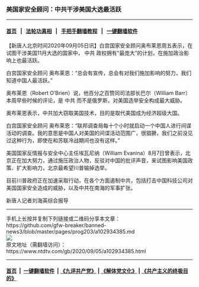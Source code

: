 ### 美国家安全顾问：中共干涉美国大选最活跃
------------------------

#### [首页](https://github.com/gfw-breaker/banned-news3/blob/master/README.md) &nbsp;&nbsp;|&nbsp;&nbsp; [法轮功真相](https://github.com/begood0513/basic/blob/master/README.md)  &nbsp;&nbsp;|&nbsp;&nbsp; [手把手翻墙教程](https://github.com/gfw-breaker/guides/wiki)  &nbsp;&nbsp;|&nbsp;&nbsp; [一键翻墙软件](https://github.com/gfw-breaker/nogfw/blob/master/README.md)  



<div><div class="post_content" itemprop="articleBody">
 <p>
  【新唐人北京时间2020年09月05日讯】白宫国家安全顾问奥布莱恩周五表示，在试图干涉美国11月大选的国家中，
  <ok href="https://www.ntdtv.com/gb/中共.htm">
   中共
  </ok>
  政权拥有“最庞大”的计划，在施加政治影响上也最活跃。
 </p>
 <p>
  白宫国家安全顾问 奥布莱恩：“总会有宣传，总会有对我们施加影响的努力，我们知道中国人最活跃。”
 </p>
 <p>
  奥布莱恩（Robert O’Brien）说，他百分之百赞同司法部长巴尔（William Barr）本周早些时候的评论，是
  <ok href="https://www.ntdtv.com/gb/中共.htm">
   中共
  </ok>
  而不是俄罗斯，对美国选举安全构成最大威胁。
 </p>
 <p>
  奥布莱恩表示，中共加大窃取美国技术，目的是取代美国成为经济超级大国。
 </p>
 <p>
  白宫国家安全顾问 奥布莱恩：“联邦调查局每十个小时就启动一个中国人进行间谍活动的调查。我的意思是中国人对美国的间谍活动范围广，很猖獗，我们之前没见过这种行为，即使在和苏联冷战期间也没有这样。”
 </p>
 <p>
  美国国家反情报与安全中心主任埃瓦尼纳（William Evanina）8月7日曾表示，北京正在加大努力，通过施压政治人物，反驳对中国的批评声音，来试图影响美国政策、扩大影响力，北京最希望川普输掉选举。
 </p>
 <p>
  目前川普政府正在加速采取行动，在各个方面遏制中共，包括打击中国科技公司对美国国家安全造成的威胁，以及中共在南海的军事扩张。
 </p>
 <p>
  新唐人记者刘海英综合报导
 </p>
 <div class="single_ad">
 </div>
</div>
</div>
<hr/>
手机上长按并复制下列链接或二维码分享本文章：<br/>
https://github.com/gfw-breaker/banned-news3/blob/master/pages/prog203/a102934385.md <br/>
<a href='https://github.com/gfw-breaker/banned-news3/blob/master/pages/prog203/a102934385.md'><img src='https://github.com/gfw-breaker/banned-news3/blob/master/pages/prog203/a102934385.md.png'/></a> <br/>
原文地址（需翻墙访问）：https://www.ntdtv.com/gb/2020/09/05/a102934385.html


------------------------
#### [首页](https://github.com/gfw-breaker/banned-news3/blob/master/README.md) &nbsp;|&nbsp; [一键翻墙软件](https://github.com/gfw-breaker/nogfw/blob/master/README.md) &nbsp;| [《九评共产党》](https://github.com/gfw-breaker/9ping.md/blob/master/README.md#九评之一评共产党是什么) | [《解体党文化》](https://github.com/gfw-breaker/jtdwh.md/blob/master/README.md) | [《共产主义的终极目的》](https://github.com/gfw-breaker/gczydzjmd.md/blob/master/README.md)


<img src='http://gfw-breaker.win/banned-news3/pages/prog203/a102934385.md' width='0px' height='0px'/>